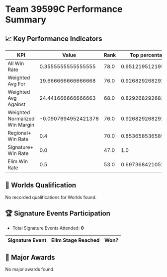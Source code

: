 # Team 39599C Performance Summary

## 📈 Key Performance Indicators
| KPI | Value | Rank | Top percentage |
| --- | ----- | ---- | ----- |
| All Win Rate | 0.3555555555555555 | 78.0 | 0.9512195121951219 |
| Weighted Avg For | 19.666666666666668 | 76.0 | 0.926829268292683 |
| Weighted Avg Against | 24.441666666666663 | 68.0 | 0.8292682926829268 |
| Weighted Normalized Win Margin | -0.0907694952421378 | 76.0 | 0.926829268292683 |
| Regional+ Win Rate | 0.4 | 70.0 | 0.8536585365853658 |
| Signature+ Win Rate | 0.0 | 47.0 | 1.0 |
| Elim Win Rate | 0.5 | 53.0 | 0.6973684210526315 |


## 🎯 Worlds Qualification
No recorded qualifications for Worlds found.

## 🏆 Signature Events Participation
- Total Signature Events Attended: **0**

| Signature Event | Elim Stage Reached | Won? |
|:----------------|:-------------------|:----|


## 🥇 Major Awards
No major awards found.
